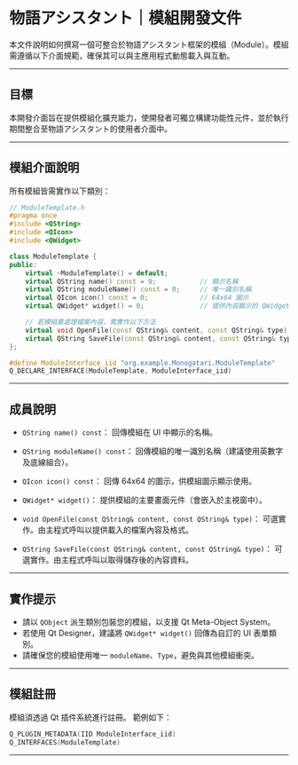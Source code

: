 # 物語アシスタント｜模組開發文件

本文件說明如何撰寫一個可整合於物語アシスタント框架的模組（Module）。模組需遵循以下介面規範，確保其可以與主應用程式動態載入與互動。

---

## 目標

本開發介面旨在提供模組化擴充能力，使開發者可獨立構建功能性元件，並於執行期間整合至物語アシスタント的使用者介面中。

---

## 模組介面說明

所有模組皆需實作以下類別：

```cpp
// ModuleTemplate.h
#pragma once
#include <QString>
#include <QIcon>
#include <QWidget>

class ModuleTemplate {
public:
    virtual ~ModuleTemplate() = default;
    virtual QString name() const = 0;           // 顯示名稱
    virtual QString moduleName() const = 0;     // 唯一識別名稱
    virtual QIcon icon() const = 0;             // 64x64 圖示
    virtual QWidget* widget() = 0;              // 提供內容顯示的 QWidget

    // 若模組需處理檔案內容，需實作以下方法
    virtual void OpenFile(const QString& content, const QString& type) = 0;
    virtual QString SaveFile(const QString& content, const QString& type) = 0;
};

#define ModuleInterface_iid "org.example.Monogatari.ModuleTemplate"
Q_DECLARE_INTERFACE(ModuleTemplate, ModuleInterface_iid)
```

---

## 成員說明

* `QString name() const`：
  回傳模組在 UI 中顯示的名稱。

* `QString moduleName() const`：
  回傳模組的唯一識別名稱（建議使用英數字及底線組合）。

* `QIcon icon() const`：
  回傳 64x64 的圖示，供模組圖示顯示使用。

* `QWidget* widget()`：
  提供模組的主要畫面元件（會嵌入於主視窗中）。

* `void OpenFile(const QString& content, const QString& type)`：
  可選實作。由主程式呼叫以提供載入的檔案內容及格式。

* `QString SaveFile(const QString& content, const QString& type)`：
  可選實作。由主程式呼叫以取得儲存後的內容資料。

---

## 實作提示
* 請以 `QObject` 派生類別包裝您的模組，以支援 Qt Meta-Object System。
* 若使用 Qt Designer，建議將 `QWidget* widget()` 回傳為自訂的 UI 表單類別。
* 請確保您的模組使用唯一 `moduleName`、`Type`，避免與其他模組衝突。
---

## 模組註冊

模組須透過 Qt 插件系統進行註冊。
範例如下：
```cpp
Q_PLUGIN_METADATA(IID ModuleInterface_iid)
Q_INTERFACES(ModuleTemplate)
```
---
